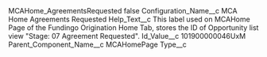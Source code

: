 <?xml version="1.0" encoding="UTF-8"?>
<CustomMetadata xmlns="http://soap.sforce.com/2006/04/metadata" xmlns:xsi="http://www.w3.org/2001/XMLSchema-instance" xmlns:xsd="http://www.w3.org/2001/XMLSchema">
    <label>MCAHome_AgreementsRequested</label>
    <protected>false</protected>
    <values>
        <field>Configuration_Name__c</field>
        <value xsi:type="xsd:string">MCA Home Agreements Requested</value>
    </values>
    <values>
        <field>Help_Text__c</field>
        <value xsi:type="xsd:string">This label used on MCAHome Page of the Fundingo Origination Home Tab, stores the ID of Opportunity list view &quot;Stage: 07 Agreement Requested&quot;.</value>
    </values>
    <values>
        <field>Id_Value__c</field>
        <value xsi:type="xsd:string">101900000046UxM</value>
    </values>
    <values>
        <field>Parent_Component_Name__c</field>
        <value xsi:type="xsd:string">MCAHomePage</value>
    </values>
    <values>
        <field>Type__c</field>
        <value xsi:nil="true"/>
    </values>
</CustomMetadata>

